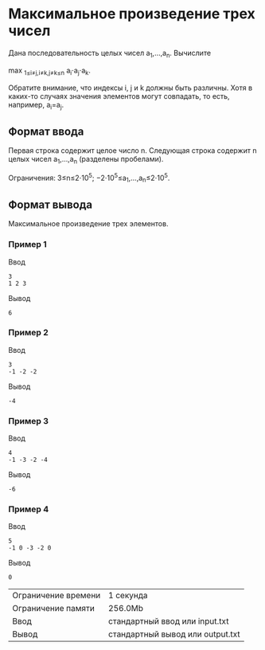 # Максимальное произведение трех чисел

Дана последовательность целых чисел a<sub>1</sub>,…,a<sub>n</sub>. Вычислите

max <sub>1≤i≠j,i≠k,j≠k≤n</sub> a<sub>i</sub>⋅a<sub>j</sub>⋅a<sub>k</sub>.

Обратите внимание, что индексы i, j и k должны быть различны. Хотя в каких-то случаях значения элементов могут совпадать, то есть, например, a<sub>i</sub>\=a<sub>j</sub>​.

## Формат ввода

Первая строка содержит целое число n. Следующая строка содержит n целых чисел a<sub>1</sub>,…,a<sub>n</sub> (разделены пробелами).

Ограничения: 3≤n≤2⋅10<sup>5</sup>; −2⋅10<sup>5</sup>≤a<sub>1</sub>,…,a<sub>n</sub>≤2⋅10<sup>5</sup>.

## Формат вывода

Максимальное произведение трех элементов.

### Пример 1

Ввод

    3
    1 2 3
    

Вывод

    6
    

### Пример 2

Ввод

    3
    -1 -2 -2
    

Вывод

    -4
    

### Пример 3

Ввод

    4
    -1 -3 -2 -4
    

Вывод

    -6
    

### Пример 4

Ввод

    5
    -1 0 -3 -2 0
    

Вывод

    0
    

<table>
 <tr class="time-limit">
    <td class="property-title">Ограничение времени</td>
    <td>1&nbsp;секунда</td>
 </tr>
 <tr class="memory-limit">
    <td class="property-title">Ограничение памяти</td>
    <td>256.0Mb</td>
 </tr>
 <tr class="input-file">
    <td class="property-title">Ввод</td>
    <td colspan="1">стандартный ввод или input.txt</td>
 </tr>
 <tr class="output-file">
    <td class="property-title">Вывод</td>
    <td colspan="1">стандартный вывод или output.txt</td>
 </tr>
</table>
